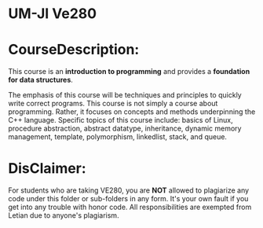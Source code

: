 # UM-JI Ve280
# CourseDescription:

This course is an **introduction to programming** and provides a **foundation for data structures**.

The emphasis of this course will be techniques and principles to quickly write correct programs. This course is not simply a course about programming. Rather, it focuses on concepts and methods underpinning the C++ language. Specific topics of this course include: basics of Linux, procedure abstraction, abstract datatype, inheritance, dynamic memory management, template, polymorphism, linkedlist, stack, and queue.

# DisClaimer:
For students who are taking VE280, you are **NOT** allowed to plagiarize any code under this folder or sub-folders in any form. It's your own fault if you get into any trouble with honor code. All responsibilities are exempted from Letian due to anyone's plagiarism.
